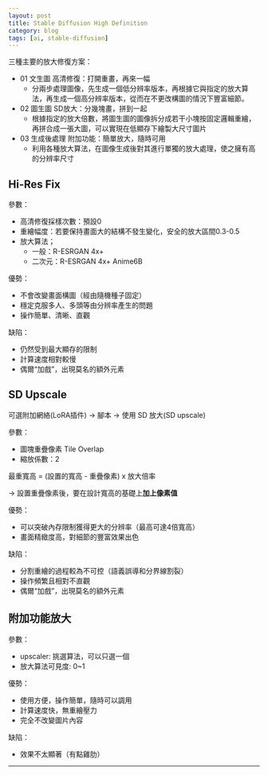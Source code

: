 ```yaml
---
layout: post
title: Stable Diffusion High Definition
category: blog
tags: [ai, stable-diffusion]
---
```


三種主要的放大修復方案：
- 01 文生圖 高清修復：打開重畫，再來一幅
  - 分兩步處理圖像，先生成一個低分辨率版本，再根據它與指定的放大算法，再生成一個高分辨率版本，從而在不更改構圖的情況下豐富細節。
- 02 圖生圖 SD放大：分幾塊畫，拼到一起
  - 根據指定的放大倍數，將圖生圖的圖像拆分成若干小塊按固定邏輯重繪，再拼合成一張大圖，可以實現在低顯存下繪製大尺寸圖片
- 03 生成後處理 附加功能：簡單放大，隨時可用
  - 利用各種放大算法，在圖像生成後對其進行單獨的放大處理，使之擁有高的分辨率尺寸

## Hi-Res Fix

參數：
- 高清修復採樣次數：預設0
- 重繪幅度：若要保持畫面大的結構不發生變化，安全的放大區間0.3-0.5
- 放大算法；
  - 一般：R-ESRGAN 4x+
  - 二次元：R-ESRGAN 4x+ Anime6B

優勢：
- 不會改變畫面構圖（經由隨機種子固定）
- 穩定克服多人、多頭等由分辨率產生的問題
- 操作簡單、清晰、直觀

缺陷：
- 仍然受到最大顯存的限制
- 計算速度相對較慢
- 偶爾“加戲”，出現莫名的額外元素

## SD Upscale

可選附加網絡(LoRA插件) → 腳本 → 使用 SD 放大(SD upscale)

參數：
- 圖塊重疊像素 Tile Overlap
- 縮放係數：2

最重寬高 = (設置的寬高 - 重疊像素) x 放大倍率

→ 設置重疊像素後，要在設計寬高的基礎上**加上像素值**

優勢：
- 可以突破內存限制獲得更大的分辨率（最高可達4倍寬高）
- 畫面精緻度高，對細節的豐富效果出色

缺陷：
- 分割重繪的過程較為不可控（語義誤導和分界線割裂）
- 操作頻繁且相對不直觀
- 偶爾“加戲”，出現莫名的額外元素

## 附加功能放大

參數：
- upscaler: 挑選算法，可以只選一個
- 放大算法可見度: 0~1

優勢：
- 使用方便，操作簡單，隨時可以調用
- 計算速度快，無重繪壓力
- 完全不改變圖片內容

缺陷：
- 效果不太顯著（有點雞肋）

---